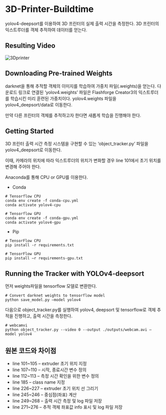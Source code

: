 # 3D-Printer-Buildtime
yolov4-deepsort를 이용하여 3D 프린터의 실제 출력 시간을 측정한다. 3D 프린터의 익스트루더를 객체 추적하여 데이터를 얻는다. 

## Resulting Video
![3Dprinter](https://user-images.githubusercontent.com/98510376/204823446-335aaf00-2dbc-4ecf-8e2b-bd622c4569f5.gif)

## Downloading Pre-trained Weights
darknet을 통해 추적할 객체의 이미지를 학습하여 가중치 파일(.weights)을 얻는다.
다운로드 링크로 연결된 ‘yolov4.weights’ 파일은 Flashforge Creator3의 익스트루더를 학습시킨 미리 훈련된 가중치이다. yolov4.weights 파일을 yolov4_deepsort/data로 이동한다.

만약 다른 프린터의 객체를 추적하고자 한다면 새롭게 학습을 진행해야 한다.

## Getting Started
3D 프린터 출력 시간 측정 시스템을 구현할 수 있는 ‘object_tracker.py’ 파일을  yolov4_deepsort로 이동한다.

이때, 카메라의 위치에 따라 익스트루더의 위치가 변화할 경우 line 101에서 초기 위치를 변경해 주어야 한다.

Anaconda를 통해 CPU or GPU를 이용한다.

+ Conda

```
# Tensorflow CPU
conda env create -f conda-cpu.yml
conda activate yolov4-cpu
```

```
# Tensorflow GPU
conda env create -f conda-gpu.yml
conda activate yolov4-gpu
```

+ Pip

```
# TensorFlow CPU
pip install -r requirements.txt
```

```
# TensorFlow GPU
pip install –r requirements-gpu.txt
```

## Running the Tracker with YOLOv4-deepsort
먼저 weights파일을 tensorflow 모델로 변환한다.
```
# Convert darknet weights to tensorflow model
python save_model.py —model yolov4
```

다음으로 object_tracker.py를 실행하여 yolov4, deepsort 및 tensorflow로 객체 추적을 진행하고, 출력 시간을 측정한다.
```
# webcamvi
python object_tracker.py --video 0 --output ./outputs/webcam.avi —model yolov4
```

## 원본 코드와 차이점
+ line 101~105 – extruder 초기 위치 지정
+ line 107~110 – 시작, 종료시간 변수 정의
+ line 112~113 – 측정 시간 확인을 위한 변수 정의
+ line 185 – class name 지정
+ line 226~227 – extruder 초기 위치 선 그리기
+ line 245~246 – 중심점(좌표) 계산
+ line 249~268 – 출력 시간 측정 및 log 파일 저장
+ line 271~276 – 추적 객체 좌표값 info 표시 및 log 파일 저장
